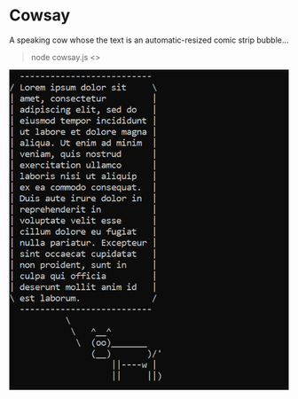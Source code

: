 # Cowsay  
A speaking cow whose the text is an automatic-resized comic strip bubble...  

> node cowsay.js <<sizeOfLine>>   
  
  
![Image of Cowsay](https://github.com/S-crow/Cowsay/blob/master/cowsay.PNG)  

                
                
